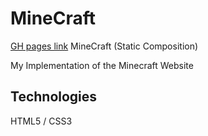 # MineCraft
[GH pages link](https://sojurner.github.io/Static-Composition-1/)
MineCraft (Static Composition)

My Implementation of the Minecraft Website

## Technologies
HTML5 / CSS3
